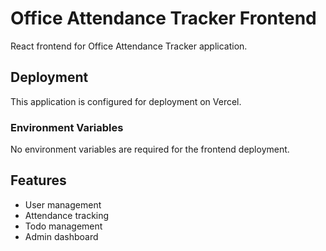 # Office Attendance Tracker Frontend

React frontend for Office Attendance Tracker application.

## Deployment

This application is configured for deployment on Vercel.

### Environment Variables

No environment variables are required for the frontend deployment.

## Features

- User management
- Attendance tracking
- Todo management
- Admin dashboard 